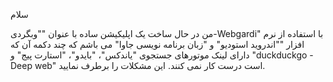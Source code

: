 سلام

من در حال ساخت یک اپلیکیشن ساده با عنوان ""وبگردی-Webgardi" با استفاده از نرم افزار ""اندروید استودیو" و "زبان برنامه نویسی جاوا" می باشم که چند دکمه آن که دارای لینک موتورهای جستجوی "یاندکس"، "بایدو"، "استارت پیج" و "duckduckgo - Deep web" است درست کار نمی کنند. این مشکلات را برطرف نمایید.
